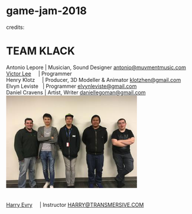 # game-jam-2018  

credits:  
# TEAM KLACK    

Antonio Lepore  | Musician, Sound Designer <antonio@muvmentmusic.com><br /> 
[Victor Lee](https://www.linkedin.com/in/shuaihsunlee)      | Programmer<br />
Henry Klotz     | Producer, 3D Modeller & Animator <klotzhen@gmail.com><br />
Elvyn Leviste   | Programmer <elvynleviste@gmail.com><br />
Daniel Cravens  | Artist, Writer <daniellegoman@gmail.com><br />
![alt text](https://github.com/ShuaiHsunLee/LLL/blob/master/team.jpg "TEAM PICTURE")<br /><br /><br />
[Harry Evry](https://www.emagitech.com)      | Instructor <HARRY@TRANSMERSIVE.COM><br />
